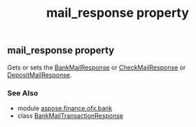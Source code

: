 ﻿---
title: mail_response property
second_title: Aspose.Finance for Python via .NET API References
description: 
type: docs
weight: 40
url: /python-net/aspose.finance.ofx.bank/bankmailtransactionresponse/mail_response/
is_root: false
---

## mail_response property


Gets or sets the [BankMailResponse](/finance/python-net/aspose.finance.ofx.bank/bankmailresponse) or [CheckMailResponse](/finance/python-net/aspose.finance.ofx.bank/checkmailresponse) or [DepositMailResponse](/finance/python-net/aspose.finance.ofx.bank/depositmailresponse).

### See Also
* module [aspose.finance.ofx.bank](../../)
* class [BankMailTransactionResponse](/finance/python-net/aspose.finance.ofx.bank/bankmailtransactionresponse)
